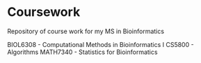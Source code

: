 Coursework
==========

Repository of course work for my MS in Bioinformatics

BIOL6308 - Computational Methods in Bioinformatics I
CS5800   - Algorithms
MATH7340 - Statistics for Bioinformatics
